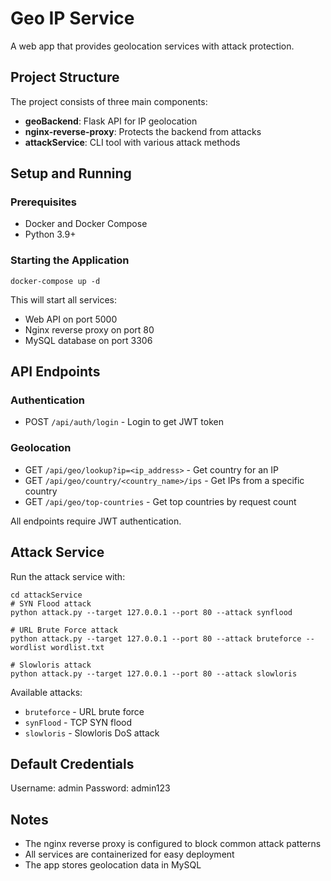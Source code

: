 # Geo IP Service

A web app that provides geolocation services with attack protection.

## Project Structure

The project consists of three main components:
- **geoBackend**: Flask API for IP geolocation
- **nginx-reverse-proxy**: Protects the backend from attacks
- **attackService**: CLI tool with various attack methods

## Setup and Running

### Prerequisites
- Docker and Docker Compose
- Python 3.9+

### Starting the Application
```
docker-compose up -d
```

This will start all services:
- Web API on port 5000
- Nginx reverse proxy on port 80
- MySQL database on port 3306

## API Endpoints

### Authentication
- POST `/api/auth/login` - Login to get JWT token

### Geolocation
- GET `/api/geo/lookup?ip=<ip_address>` - Get country for an IP
- GET `/api/geo/country/<country_name>/ips` - Get IPs from a specific country
- GET `/api/geo/top-countries` - Get top countries by request count

All endpoints require JWT authentication.

## Attack Service

Run the attack service with:
```
cd attackService
# SYN Flood attack
python attack.py --target 127.0.0.1 --port 80 --attack synflood

# URL Brute Force attack
python attack.py --target 127.0.0.1 --port 80 --attack bruteforce --wordlist wordlist.txt

# Slowloris attack
python attack.py --target 127.0.0.1 --port 80 --attack slowloris
```


Available attacks:
- `bruteforce` - URL brute force
- `synFlood` - TCP SYN flood
- `slowloris` - Slowloris DoS attack

## Default Credentials

Username: admin
Password: admin123

## Notes

- The nginx reverse proxy is configured to block common attack patterns
- All services are containerized for easy deployment
- The app stores geolocation data in MySQL
